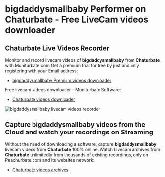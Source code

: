# bigdaddysmallbaby Performer on Chaturbate - Free LiveCam videos downloader

## Chaturbate Live Videos Recorder

Monitor and record livecam videos of **bigdaddysmallbaby** from **Chaturbate** with Moniturbate.com
Get a premium trial for free by just and only registering with your Email address:
* [bigdaddysmallbaby Premium videos downloader](https://moniturbate.com/request-demo-licence-key.html)

Free livecam videos downloader - Moniturbate Software:
* [Chaturbate videos downloader](https://moniturbate.com/moniturbate-download-software.html)

![bigdaddysmallbaby livecam videos recorder](https://peachurnet.com/templates/moniturbate-software.png)


## Capture bigdaddysmallbaby videos from the Cloud and watch your recordings on Streaming

Without the need of downloading a software, capture **bigdaddysmallbaby** livecam videos from **Chaturbate** 100% online.
Watch Livecam archives from **Chaturbate** unlimitedly from thousands of existing recordings, only on Peachurbate.com and its websites network:
* [Chaturbate videos archives](https://peachurnet.com/)
